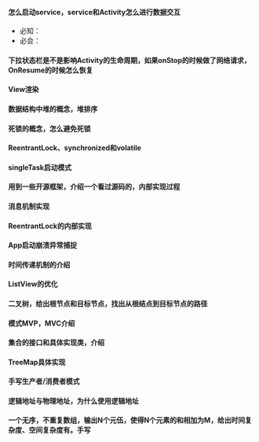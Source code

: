 #### 怎么启动service，service和Activity怎么进行数据交互
+ 必知：
+ 必会：
#### 下拉状态栏是不是影响Activity的生命周期，如果onStop的时候做了网络请求，OnResume的时候怎么恢复
#### View渲染
#### 数据结构中堆的概念，堆排序
#### 死锁的概念，怎么避免死锁
#### ReentrantLock、synchronized和volatile
#### singleTask启动模式
#### 用到一些开源框架，介绍一个看过源码的，内部实现过程
#### 消息机制实现
#### ReentrantLock的内部实现
#### App启动崩溃异常捕捉
#### 时间传递机制的介绍
#### ListView的优化
#### 二叉树，给出根节点和目标节点，找出从根结点到目标节点的路径
#### 模式MVP，MVC介绍
#### 集合的接口和具体实现类，介绍
#### TreeMap具体实现
#### 手写生产者/消费者模式
#### 逻辑地址与物理地址，为什么使用逻辑地址
#### 一个无序，不重复数组，输出N个元伍，使得N个元素的和相加为M，给出时间复杂度、空间复杂度有。手写